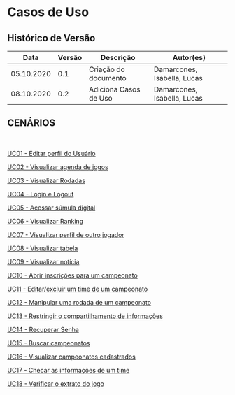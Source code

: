 # Casos de Uso
<div class="line"></div>

## Histórico de Versão
<table class="table table-striped border">
    <thead>
        <th>Data</th> 
        <th>Versão </th> 
        <th>Descrição</th> 
        <th>Autor(es)</th>
    </thead>
    <tbody>
        <tr>
            <td> 05.10.2020 </td>
            <td>  0.1   </td>
            <td> Criação do documento</td>
            <td> Damarcones, Isabella, Lucas </td>
        </tr>
        <tr>
            <td> 08.10.2020 </td>
            <td>  0.2   </td>
            <td> Adiciona Casos de Uso</td>
            <td> Damarcones, Isabella, Lucas </td>
        </tr>
    </tbody>
</table>

## CENÁRIOS
<BR>

<p><a href = "../uc01"> UC01 - Editar perfil do Usuário</a></p>
<p><a href = "../uc02"> UC02 - Visualizar agenda de jogos</a></p>
<p><a href = "../uc03"> UC03 - Visualizar Rodadas</a></p>
<p><a href = "../uc04"> UC04 - Login e Logout</a></p>
<p><a href = "../uc05"> UC05 - Acessar súmula digital</a></p>
<p><a href = "../uc06"> UC06 - Visualizar Ranking</a></p>
<p><a href = "../uc07"> UC07 - Visualizar perfil de outro jogador</a></p>
<p><a href = "../uc08"> UC08 - Visualizar tabela</a></p>
<p><a href = "../uc09"> UC09 - Visualizar notícia</a></p>
<p><a href = "../uc10"> UC10 - Abrir inscrições para um campeonato</a></p>
<p><a href = "../uc11"> UC11 - Editar/excluir um time de um campeonato</a></p>
<p><a href = "../uc12"> UC12 - Manipular uma rodada de um campeonato</a></p>
<p><a href = "../uc13"> UC13 - Restringir o compartilhamento de informações</a></p>
<p><a href = "../uc14"> UC14 - Recuperar Senha</a></p>
<p><a href = "../uc15"> UC15 - Buscar campeonatos</a></p>
<p><a href = "../uc16"> UC16 - Visualizar campeonatos cadastrados</a></p>
<p><a href = "../uc17"> UC17 - Checar as informações de um time</a></p>
<p><a href = "../uc18"> UC18 - Verificar o extrato do jogo</a></p>
